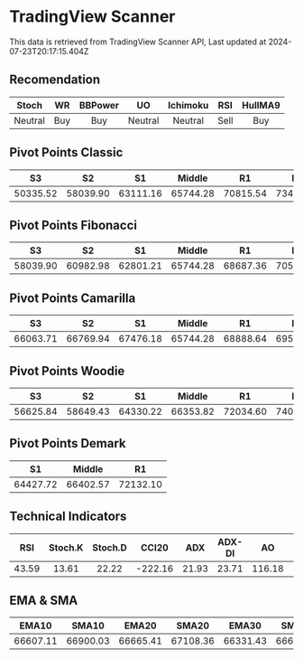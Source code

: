 # TradingView Scanner
This data is retrieved from TradingView Scanner API, Last updated at 2024-07-23T20:17:15.404Z

## Recomendation
| Stoch | WR | BBPower | UO | Ichimoku | RSI | HullMA9 |
| :---: | :---: | :---: | :---: | :---: | :---: | :---: |
| Neutral | Buy | Buy | Neutral | Neutral | Sell | Buy |

## Pivot Points Classic
| S3 | S2 | S1 | Middle | R1 | R2 | R3 |
| :---: | :---: | :---: | :---: | :---: | :---: | :---: |
| 50335.52 | 58039.90 | 63111.16 | 65744.28 | 70815.54 | 73448.66 | 81153.04 |

## Pivot Points Fibonacci
| S3 | S2 | S1 | Middle | R1 | R2 | R3 |
| :---: | :---: | :---: | :---: | :---: | :---: | :---: |
| 58039.90 | 60982.98 | 62801.21 | 65744.28 | 68687.36 | 70505.59 | 73448.66 |

## Pivot Points Camarilla
| S3 | S2 | S1 | Middle | R1 | R2 | R3 |
| :---: | :---: | :---: | :---: | :---: | :---: | :---: |
| 66063.71 | 66769.94 | 67476.18 | 65744.28 | 68888.64 | 69594.88 | 70301.11 |

## Pivot Points Woodie
| S3 | S2 | S1 | Middle | R1 | R2 | R3 |
| :---: | :---: | :---: | :---: | :---: | :---: | :---: |
| 56625.84 | 58649.43 | 64330.22 | 66353.82 | 72034.60 | 74058.20 | 79738.98 |

## Pivot Points Demark
| S1 | Middle | R1 |
| :---: | :---: | :---: |
| 64427.72 | 66402.57 | 72132.10 |

## Technical Indicators
| RSI | Stoch.K | Stoch.D | CCI20 | ADX | ADX-DI | AO | Mom | MACD | MACD | W.R | HullMA9 |
| :---: | :---: | :---: | :---: | :---: | :---: | :---: | :---: | :---: | :---: | :---: | :---: |
| 43.59 | 13.61 | 22.22 | -222.16 | 21.93 | 23.71 | 116.18 | -1540.64 | 184.79 | 532.46 | -92.36 | 65657.70 |

## EMA & SMA
| EMA10 | SMA10 | EMA20 | SMA20 | EMA30 | SMA30 | EMA50 | SMA50 | EMA100 | SMA100 | EMA200 | SMA200 |
| :---: | :---: | :---: | :---: | :---: | :---: | :---: | :---: | :---: | :---: | :---: | :---: |
| 66607.11 | 66900.03 | 66665.41 | 67108.36 | 66331.43 | 66682.48 | 65372.12 | 65796.91 | 63674.71 | 62020.92 | 63057.31 | 61572.26 |